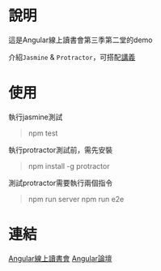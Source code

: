 # 說明
這是Angular線上讀書會第三季第二堂的demo

介紹`Jasmine` & `Protractor`，可搭配[講義](https://jiaming0708.github.io/2017/10/17/jasmine-protractor/)

# 使用
執行jasmine測試
> npm test

執行protractor測試前，需先安裝
> npm install -g protractor

測試protractor需要執行兩個指令
> npm run server
> npm run e2e

# 連結
[Angular線上讀書會](https://www.facebook.com/groups/angularstudygroup/)
[Angular論壇](https://forum.angular.tw/)